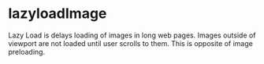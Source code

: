 # lazyloadImage
Lazy Load is delays loading of images in long web pages. Images outside of viewport are not loaded until user scrolls to them. This is opposite of image preloading.
